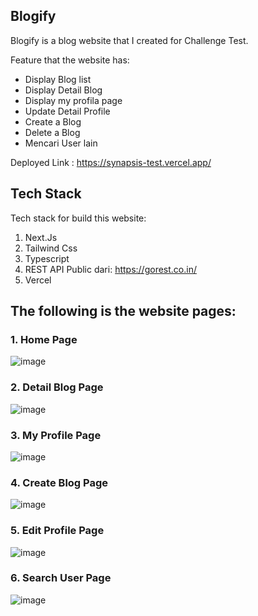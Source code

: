 ## Blogify
Blogify is a blog website that I created for Challenge Test.

Feature that the website has:
- Display Blog list
- Display Detail Blog
- Display my profila page
- Update Detail Profile
- Create a Blog
- Delete a Blog
- Mencari User lain

Deployed Link : https://synapsis-test.vercel.app/

## Tech Stack
Tech stack for build this website: 
1. Next.Js
2. Tailwind Css
3. Typescript
4. REST API Public dari: https://gorest.co.in/
5. Vercel

## The following is the website pages:
### 1. Home Page
![image](https://github.com/FaisalABR/test/assets/93419758/c17d5acf-5ec5-4abf-8c5d-7d72d08b83bb)

### 2. Detail Blog Page
![image](https://github.com/FaisalABR/test/assets/93419758/f1fd240a-4a35-40c9-81c7-63c3d0a14e23)

### 3. My Profile Page
![image](https://github.com/FaisalABR/test/assets/93419758/9b030b7d-7d34-46d0-a615-74919af8b19b)

### 4. Create Blog Page
![image](https://github.com/FaisalABR/test/assets/93419758/5fd15644-10e7-4fab-8137-f78f03e3e553)

### 5. Edit Profile Page
![image](https://github.com/FaisalABR/test/assets/93419758/9c56b3d5-cc61-4740-a93d-8ec39338c210)

### 6. Search User Page
![image](https://github.com/FaisalABR/test/assets/93419758/c756ffa8-d158-49a1-847f-6492afd97772)



